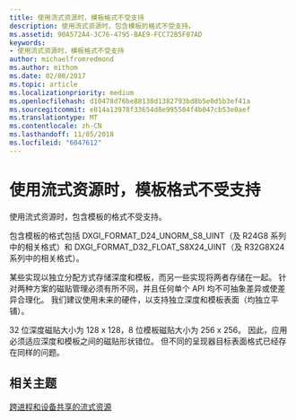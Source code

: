 ```yaml
---
title: 使用流式资源时，模板格式不受支持
description: 使用流式资源时，包含模板的格式不受支持。
ms.assetid: 90A572A4-3C76-4795-BAE9-FCC72B5F07AD
keywords:
- 使用流式资源时，模板格式不受支持
author: michaelfromredmond
ms.author: mithom
ms.date: 02/08/2017
ms.topic: article
ms.localizationpriority: medium
ms.openlocfilehash: d10478d76be88138d1382793bd8b5e0d5b3ef41a
ms.sourcegitcommit: e814a13978f33654d8e995584f4b047cb53e0aef
ms.translationtype: MT
ms.contentlocale: zh-CN
ms.lasthandoff: 11/05/2018
ms.locfileid: "6047612"
---
```

# <a name="stencil-formats-not-supported-with-streaming-resources"></a>使用流式资源时，模板格式不受支持


使用流式资源时，包含模板的格式不受支持。

包含模板的格式包括 DXGI\_FORMAT\_D24\_UNORM\_S8\_UINT（及 R24G8 系列中的相关格式）和 DXGI\_FORMAT\_D32\_FLOAT\_S8X24\_UINT（及 R32G8X24 系列中的相关格式）。

某些实现以独立分配方式存储深度和模板，而另一些实现将两者存储在一起。 针对两种方案的磁贴管理必须有所不同，并且任何单个 API 均不可抽象差异或使差异合理化。 我们建议使用未来的硬件，以支持独立深度和模板表面（均独立平铺）。

32 位深度磁贴大小为 128 x 128，8 位模板磁贴大小为 256 x 256。 因此，应用必须适应深度和模板之间的磁贴形状错位。 但不同的呈现器目标表面格式已经存在同样的问题。

## <a name="span-idrelated-topicsspanrelated-topics"></a><span id="related-topics"></span>相关主题


[跨进程和设备共享的流式资源](streaming-resource-cross-process-and-device-sharing.md)

 

 




